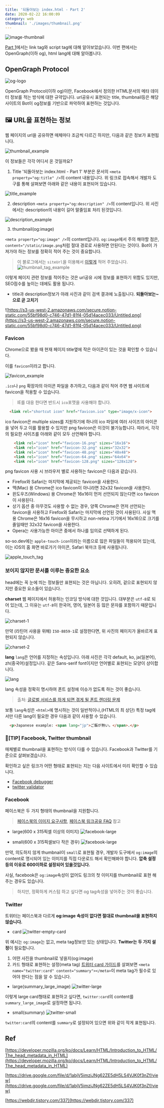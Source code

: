 ```yaml
---
title: '되돌아보는 index.html - Part 2'
date: 2020-02-22 16:00:09
category: web
thumbnail: './images/thumbnail.png'
---
```


![image-thumbnail](./images/thumbnail.png)

[Part 1](https://so-so.dev/web/index-html-1/)에서는 link tag와 script tag에 대해 알아보았습니다. 이번 편에서는 OpenGraph(이하 og), html lang에 대해 알아봅니다.

## OpenGraph Protocol

![og-logo](./images/og-image.png)

OpenGraph Protocol(이하 og)이란, Facebook에서 정의한 HTML문서의 메타 데이터 정보를 적는 방식에 대한 규약입니다. url공유시 표현되는 title, thumbnail등은 해당 사이트의 Bot이 og정보를 기반으로 파악하여 표현하는 것입니다.

## 🖼 URL을 표현하는 정보

웹 페이지의 url을 공유하면 매체마다 조금씩 다르긴 하지만, 다음과 같은 정보가 표현됩니다.

![thumbnail_example](./images/thumbnail_example.png)

이 정보들은 각각 어디서 온 것일까요?

1. Title
'되돌아보는 index.html - Part 1' 부분은 문서의 `<meta property="og:title" />`의 content 내용입니다. 위 링크로 접속해서 개발자 도구를 통해 살펴보면 아래와 같은 내용이 표현되어 있습니다.

![title_example](./images/title_example.png)

2. description
`<meta property="og:description" />`의 content입니다. 위 사진에서는 description의 내용이 길어 말줄임표 처리 된것입니다.

![description_example](./images/description_example.png)

3. thumbnail(og:image)

`<meta property="og:image" />`의 content입니다. `og:image`에서 주의 해야할 점은, `content="/static/image.png`처럼 절대 경로로 사용하면 안된다는 것이다. Bot이 가져가야 하는 정보를 정확히 적어 주는 것이 중요합니다.

> 이 블로그에서는 `siteUrl`을 이용해서 [이렇게]([https://github.com/SoYoung210/SOSO/blob/0321ca7b6fa8edf6965faead85ea9953b942ffad/src/components/head/index.jsx#L39](https://github.com/SoYoung210/SOSO/blob/0321ca7b6fa8edf6965faead85ea9953b942ffad/src/components/head/index.jsx#L39)) 적어 주었습니다.
> ![thumbnail_tag_example](./images/thumbnail_tag_example.png)

이렇게 페이지 관련 정보를 적어주는 것은 url공유 시에 정보를 표현하기 위함도 있지만, SEO점수를 높이는 데에도 활용 됩니다.

- title과 description정보가 아래 사진과 같이 검색 결과에 노출됩니다. **되돌아보는~ 으로 곧 고치기**

![https://s3-us-west-2.amazonaws.com/secure.notion-static.com/55bf98d0-c746-47d1-81f4-05d14acec033/Untitled.png](https://s3-us-west-2.amazonaws.com/secure.notion-static.com/55bf98d0-c746-47d1-81f4-05d14acec033/Untitled.png)

### Favicon

Chrome으로 봤을 때 현재 페이지 title옆에 작은 아이콘이 있는 것을 확인할 수 있습니다.

이를 `favicon`이라고 합니다.

![favicon_example](./images/favicon_example.png)

`.ico`나 `png` 확장자의 아이콘 파일을 추가하고, 다음과 같이 적어 주면 웹 사이트에 favicon을 적용할 수 있습니다.
> IE를 대응 한다면 반드시 `ico`포맷을 사용해야 합니다.

```html
  <link rel="shortcut icon" href="favicon.ico" type="image/x-icon">
```

ico favicon은 multiple sizes를 지원하기에 하나의 ico 파일에 여러 사이즈의 아이콘을 넣어 두고 이를 활용할 수 있지만 png favicon은 이것이 불가능합니다. 따라서, 각각의 필요한 사이즈를 아래와 같이 모두 선언해야 합니다.

```html
    <link rel="icon" href="favicon-16.png" sizes="16x16">
    <link rel="icon" href="favicon-32.png" sizes="32x32">
    <link rel="icon" href="favicon-48.png" sizes="48x48">
    <link rel="icon" href="favicon-64.png" sizes="64x64">
    <link rel="icon" href="favicon-128.png" sizes="128x128">
```

png favicon 사용 시 브라우저 별로 사용하는 favicon은 다음과 같습니다.

- Firefox와 Safari는 마지막에 제공되는 favicon을 사용한다.
- 맥(Mac) 용 Chrome은 ico favicon이 아니라면 32x32 favicon을 사용한다.
- 윈도우즈(Windows) 용 Chrome은 16x16이 먼저 선언되지 않는다면 ico favicon이 사용된다.
- 상기 옵션 중 아무것도 사용할 수 없는 경우, 양쪽 Chrome은 먼저 선언되는 favicon을 사용하고 Firefox와 Safari는 마지막에 선언된 것이 사용된다. 사실 맥 용 Chrome은 16x16 favicon을 무시하고 non-retina 기기에서 16x16으로 크기를 줄일때만 32x32 favicon을 사용한다.
- Opera는 사용가능한 아이콘 중에서 하나를 임의로 선택하게 된다.

so-so.dev에는 `apple-touch-icon`이라는 이름으로 많은 파일들이 적용되어 있는데, 이는 iOS의 홈 화면 바로가기 아이콘, Safari 북마크 등에 사용됩니다.

![apple_touch_tag](./images/apple_touch_tag.png)

### 보이지 않지만 문서를 이루는 중요한 요소

head에는 꼭 눈에 띄는 정보들만 표현되는 것은 아닙니다. 오히려, 겉으로 표현되지 않지만 중요한 요소들이 있습니다.

**charset**
웹 페이지에서 허용하는 인코딩 방식에 대한 것입니다. 대부분은 `utf-8`로 되어 있는데, 그 이유는 `utf-8`이 한국어, 영어, 일본어 등 많은 문자를 포함하기 때문입니다.

![charset-1](./images/charset-1.png)

만약 (라틴어 사용을 위해) `ISO-8859-1`로 설정한다면, 위 사진의 페이지가 올바르게 표현되지 않습니다.

![charset-2](./images/charset-2.png)

**lang**
`lang`은 언어를 지정하는 속성입니다. 아래 사진은 각각 default, ko, ja(일본어), zh(중국어)설정입니다. 같은 Sans-serif font이지만 언어별로 표현되는 모양이 상이합니다.

![lang](./images/lang.png)

lang 속성을 정확히 명시하여 폰트 설정에 이슈가 없도록 하는 것이 좋습니다.

> 출처: [글로벌 서비스를 하게 되면 겪게 될 폰트 렌더링 문제]([https://drive.google.com/file/d/1abjV5imziJNg62ZE5dH5LS4VJK0f3nZf/view](https://drive.google.com/file/d/1abjV5imziJNg62ZE5dH5LS4VJK0f3nZf/view))

보통 `lang`속성은 `<html>`에 명시하는 것이 일반적이나,(HTML의 최 상단) 특정 tag에서만 다른 lang이 필요한 경우 다음과 같이 사용할 수 있습니다.

```html
  <p>Japanese example: <span lang="jp">ご飯が熱い。</span>.</p>
```

### 📝[TIP] Facebook, Twitter thumbnail

매체별로 thumbnail을 표현하는 방식이 다를 수 있습니다. Facebook과 Twitter를 기준으로 살펴보겠습니다.

확인하고 싶은 링크가 어떤 형태로 표현되는 지는 다음 사이트에서 미리 확인할 수 있습니다.

- [Facebook debugger](https://developers.facebook.com/tools/debug/)
- [twitter validator](https://cards-dev.twitter.com/validator)

### Facebook

페이스북은 두 가지 형태의 thumbnail을 지원합니다.
> [페이스북의 이미지 요구사항](https://developers.facebook.com/docs/sharing/webmasters/images#requirements), [페이스북 링크공유 FAQ](https://developers.facebook.com/docs/sharing/webmasters/faq?locale=ko_KR) 참고

- large(600 x 315픽셀 이상의 이미지)
![facebook-large](./images/facebook-large.png)

- small(600 x 315픽셀보다 작은 경우)
![facebook-large](./images/facebook-small.png)

만약, 의도하지 않게 thumbnail이 `small`로 표현될 경우, 개발자 도구에서 `og:image`의 content로 명시되어 있는 이미지를 직접 다운로드 해서 확인해봐야 합니다. **압축 설정 등의 이유로 600이하로 설정되어 있을것입니다.**

사실, facebook은 `og:image`속성이 없어도 링크의 첫 이미지를 thumbnail로 표현 해주는 경우도 있습니다.

> 하지만, 정확하게 커스텀 하고 싶다면 og tag속성을 넣어주는 것이 좋습니다.

### Twitter

트위터는 페이스북과 다르게 **og:image 속성이 없다면 절대로 thumbnail을 표현하지 않습니다.**

- card
![twitter-empty-card](./images/twitter-empty-card.png)

위 예시는 `og:image`는 없고, meta tag정보만 있는 상태입니다. **Twitter는 두 가지 설정**이 필요합니다.

1. 어떤 사진을 thumbnail로 넣을지(og:image)
2. 카드 형태로 표현하는 설정(meta tag)
[트위터 card 가이드](https://developer.twitter.com/en/docs/tweets/optimize-with-cards/guides/getting-started)를 살펴보면 `<meta name="twitter:card" content="summary"></meta>`이 meta tag가 필수로 있어야 한다는 점을 알 수 있습니다.

- large(summary_large_image)
![twitter-large](./images/twitter-large.png)

이렇게 large card형태로 표현하고 싶다면, `twitter:card`의 content를 `summary_large_image`로 설정하면 됩니다.

- small(summary)
![twitter-small](./images/twitter-small.png)

`twitter:card`의 content를 `summary`로 설정되어 있으면 위와 같이 작게 표현됩니다.

## Ref

[https://developer.mozilla.org/ko/docs/Learn/HTML/Introduction_to_HTML/The_head_metadata_in_HTML](https://developer.mozilla.org/ko/docs/Learn/HTML/Introduction_to_HTML/The_head_metadata_in_HTML)

[https://drive.google.com/file/d/1abjV5imziJNg62ZE5dH5LS4VJK0f3nZf/view](https://drive.google.com/file/d/1abjV5imziJNg62ZE5dH5LS4VJK0f3nZf/view)

[https://webdir.tistory.com/337](https://webdir.tistory.com/337)
